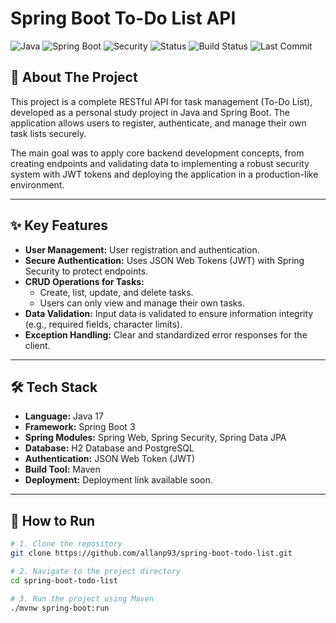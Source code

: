 # Spring Boot To-Do List API

![Java](https://img.shields.io/badge/Java-17-blue)
![Spring Boot](https://img.shields.io/badge/Spring%20Boot-3.3.x-brightgreen)
![Security](https://img.shields.io/badge/Security-JWT-purple)
![Status](https://img.shields.io/badge/Status-Work_In_Progress-yellow)
![Build Status](https://img.shields.io/github/actions/workflow/status/allanp93/spring-boot-todo-list/main.yml)
![Last Commit](https://img.shields.io/github/last-commit/allanp93/spring-boot-todo-list)

## 🎯 About The Project

This project is a complete RESTful API for task management (To-Do List), developed as a personal study project in Java and Spring Boot. The application allows users to register, authenticate, and manage their own task lists securely.

The main goal was to apply core backend development concepts, from creating endpoints and validating data to implementing a robust security system with JWT tokens and deploying the application in a production-like environment.

---

## ✨ Key Features

-   **User Management:** User registration and authentication.
-   **Secure Authentication:** Uses JSON Web Tokens (JWT) with Spring Security to protect endpoints.
-   **CRUD Operations for Tasks:**
    -   Create, list, update, and delete tasks.
    -   Users can only view and manage their own tasks.
-   **Data Validation:** Input data is validated to ensure information integrity (e.g., required fields, character limits).
-   **Exception Handling:** Clear and standardized error responses for the client.

---

## 🛠️ Tech Stack

-   **Language:** Java 17
-   **Framework:** Spring Boot 3
-   **Spring Modules:** Spring Web, Spring Security, Spring Data JPA
-   **Database:** H2 Database and PostgreSQL
-   **Authentication:** JSON Web Token (JWT)
-   **Build Tool:** Maven
-   **Deployment:** Deployment link available soon.

---

## 🚀 How to Run

```bash
# 1. Clone the repository
git clone https://github.com/allanp93/spring-boot-todo-list.git

# 2. Navigate to the project directory
cd spring-boot-todo-list

# 3. Run the project using Maven
./mvnw spring-boot:run
